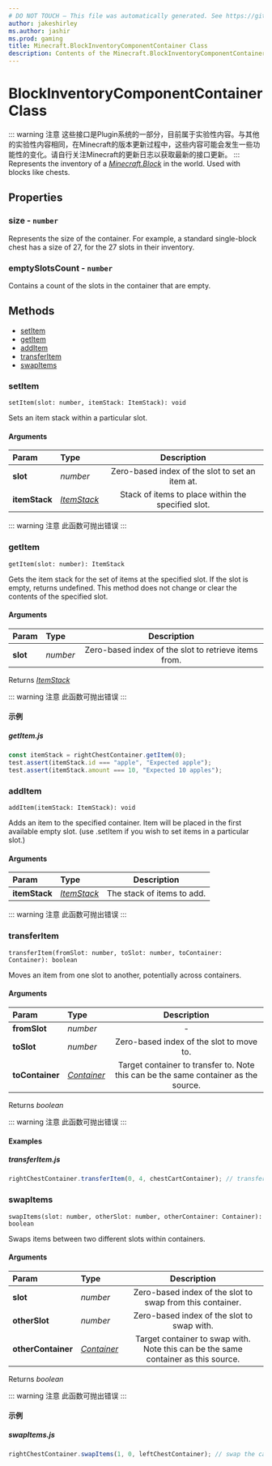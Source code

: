```yaml
---
# DO NOT TOUCH — This file was automatically generated. See https://github.com/Mojang/MinecraftScriptingApiDocsGenerator to modify descriptions, examples, etc.
author: jakeshirley
ms.author: jashir
ms.prod: gaming
title: Minecraft.BlockInventoryComponentContainer Class
description: Contents of the Minecraft.BlockInventoryComponentContainer class.
---
```

# BlockInventoryComponentContainer Class
::: warning 注意
这些接口是Plugin系统的一部分，目前属于实验性内容。与其他的实验性内容相同，在Minecraft的版本更新过程中，这些内容可能会发生一些功能性的变化。请自行关注Minecraft的更新日志以获取最新的接口更新。
:::
Represents the inventory of a [*Minecraft.Block*](../Minecraft/Block.md) in the world. Used with blocks like chests.

## Properties
### **size** - `number`
Represents the size of the container. For example, a standard single-block chest has a size of 27, for the 27 slots in their inventory.


### **emptySlotsCount** - `number`
Contains a count of the slots in the container that are empty.



## Methods
- [setItem](#setitem)
- [getItem](#getitem)
- [addItem](#additem)
- [transferItem](#transferitem)
- [swapItems](#swapitems)
  
### **setItem**
`
setItem(slot: number, itemStack: ItemStack): void
`

Sets an item stack within a particular slot.
#### Arguments
| Param | Type | Description |
| :--- | :--- | :---: |
| **slot** | *number* | Zero-based index of the slot to set an item at. |
| **itemStack** | [*ItemStack*](ItemStack.md) | Stack of items to place within the specified slot. |


::: warning 注意
此函数可抛出错误
:::

### **getItem**
`
getItem(slot: number): ItemStack
`

Gets the item stack for the set of items at the specified slot. If the slot is empty, returns undefined. This method does not change or clear the contents of the specified slot.
#### Arguments
| Param | Type | Description |
| :--- | :--- | :---: |
| **slot** | *number* | Zero-based index of the slot to retrieve items from. |

Returns [*ItemStack*](ItemStack.md)

::: warning 注意
此函数可抛出错误
:::

#### 示例
##### ***getItem.js***
```javascript
const itemStack = rightChestContainer.getItem(0);
test.assert(itemStack.id === "apple", "Expected apple");
test.assert(itemStack.amount === 10, "Expected 10 apples");

```
### **addItem**
`
addItem(itemStack: ItemStack): void
`

Adds an item to the specified container. Item will be placed in the first available empty slot. (use .setItem if you wish to set items in a particular slot.)
#### Arguments
| Param | Type | Description |
| :--- | :--- | :---: |
| **itemStack** | [*ItemStack*](ItemStack.md) | The stack of items to add. |


::: warning 注意
此函数可抛出错误
:::

### **transferItem**
`
transferItem(fromSlot: number, toSlot: number, toContainer: Container): boolean
`

Moves an item from one slot to another, potentially across containers.
#### Arguments
| Param | Type | Description |
| :--- | :--- | :---: |
| **fromSlot** | *number* | - |
| **toSlot** | *number* | Zero-based index of the slot to move to. |
| **toContainer** | [*Container*](Container.md) | Target container to transfer to. Note this can be the same container as the source. |

Returns *boolean*

::: warning 注意
此函数可抛出错误
:::

#### Examples
##### ***transferItem.js***
```javascript
rightChestContainer.transferItem(0, 4, chestCartContainer); // transfer the apple from the right chest to a chest cart

```
### **swapItems**
`
swapItems(slot: number, otherSlot: number, otherContainer: Container): boolean
`

Swaps items between two different slots within containers.
#### Arguments
| Param | Type | Description |
| :--- | :--- | :---: |
| **slot** | *number* | Zero-based index of the slot to swap from this container. |
| **otherSlot** | *number* | Zero-based index of the slot to swap with. |
| **otherContainer** | [*Container*](Container.md) | Target container to swap with. Note this can be the same container as this source. |

Returns *boolean*

::: warning 注意
此函数可抛出错误
:::

#### 示例
##### ***swapItems.js***
```javascript
rightChestContainer.swapItems(1, 0, leftChestContainer); // swap the cake and emerald

```
